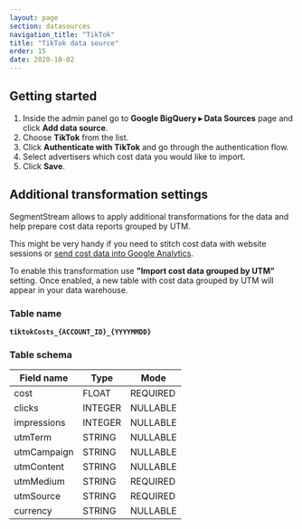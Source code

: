 ```yaml
---
layout: page
section: datasources
navigation_title: "TikTok"
title: "TikTok data source"
order: 15
date: 2020-10-02
---
```


## Getting started

1. Inside the admin panel go to **Google BigQuery ▸ Data Sources** page and click **Add data source**.
2. Choose **TikTok** from the list.
3. Click **Authenticate with TikTok** and go through the authentication flow.
4. Select advertisers which cost data you would like to import.
5. Click **Save**.

## Additional transformation settings

SegmentStream allows to apply additional transformations for the data and help prepare cost data reports grouped by UTM.

This might be very handy if you need to stitch cost data with website sessions or [send cost data into Google Analytics](/datadestinations/google-analytics).

To enable this transformation use **"Import cost data grouped by UTM"** setting. Once enabled, a new table with cost data grouped by UTM will appear in your data warehouse.

### Table name
**`tiktokCosts_{ACCOUNT_ID}_{YYYYMMDD}`**

### Table schema

Field name|Type|Mode
--- | --- | ---
cost | FLOAT | REQUIRED
clicks | INTEGER | NULLABLE
impressions | INTEGER | NULLABLE
utmTerm | STRING | NULLABLE
utmCampaign | STRING | NULLABLE
utmContent | STRING | NULLABLE
utmMedium | STRING | REQUIRED
utmSource | STRING | REQUIRED
currency | STRING | NULLABLE
